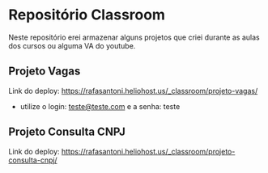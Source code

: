 # Repositório Classroom

Neste repositório erei armazenar alguns projetos que criei durante as aulas dos cursos ou alguma VA do youtube.

## Projeto Vagas

Link do deploy: https://rafasantoni.heliohost.us/_classroom/projeto-vagas/
- utilize o login: teste@teste.com e a senha: teste

## Projeto Consulta CNPJ

Link do deploy: https://rafasantoni.heliohost.us/_classroom/projeto-consulta-cnpj/
